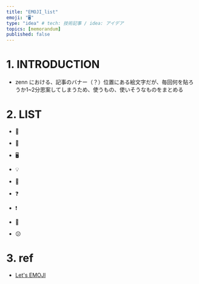```yaml
---
title: "EMOJI_list"
emoji: "🖥️"
type: "idea" # tech: 技術記事 / idea: アイデア
topics: [memorandum]
published: false
---
```


# 1. INTRODUCTION

- zenn における、記事のバナー（？）位置にある絵文字だが、毎回何を貼ろうか1~2分思案してしまうため、使うもの、使いそうなものをまとめる

# 2. LIST
- 💽
- 💾
- 🖥️
- 💡
- 📖

- ❓
- ❗

- 🤔
- 😕

# 3. ref
- [Let's EMOJI](https://lets-emoji.com/emojilist/emojilist-26/)
